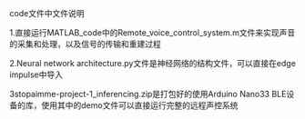 code文件中文件说明

1.直接运行MATLAB_code中的Remote_voice_control_system.m文件来实现声音的采集和处理，以及信号的传输和重建过程

2.Neural network architecture.py文件是神经网络的结构文件，可以直接在edge impulse中导入

3stopaimme-project-1_inferencing.zip是打包好的使用Arduino Nano33 BLE设备的库，使用其中的demo文件可以直接运行完整的远程声控系统
